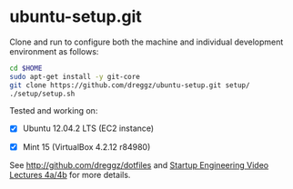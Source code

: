 ubuntu-setup.git
=========
Clone and run to configure both the machine and individual development environment as
follows:

```sh
cd $HOME
sudo apt-get install -y git-core
git clone https://github.com/dreggz/ubuntu-setup.git setup/
./setup/setup.sh   
```

Tested and working on:
- [x] Ubuntu 12.04.2 LTS (EC2 instance)
- [x] Mint 15 (VirtualBox 4.2.12 r84980)


See http://github.com/dreggz/dotfiles and
[Startup Engineering Video Lectures 4a/4b](https://class.coursera.org/startup-001/lecture/index)
for more details.

